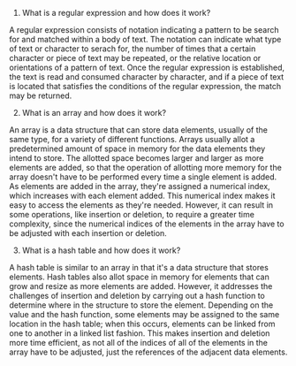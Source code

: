 1. What is a regular expression and how does it work?

A regular expression consists of notation indicating a pattern to be search for and matched within a body of text. The notation can indicate what type of text or character to serach for, the number of times that a certain character or piece of text may be repeated, or the relative location or orientations of a pattern of text. Once the regular expression is established, the text is read and consumed character by character, and if a piece of text is located that satisfies the conditions of the regular expression, the match may be returned.

2. What is an array and how does it work?

An array is a data structure that can store data elements, usually of the same type, for a variety of different functions. Arrays usually allot a predetermined amount of space in memory for the data elements they intend to store. The allotted space becomes larger and larger as more elements are added, so that the operation of allotting more memory for the array doesn't have to be performed every time a single element is added. As elements are added in the array, they're assigned a numerical index, which increases with each element added. This numerical index makes it easy to access the elements as they're needed. However, it can result in some operations, like insertion or deletion, to require a greater time complexity, since the numerical indices of the elements in the array have to be adjusted with each insertion or deletion.

3. What is a hash table and how does it work?

A hash table is similar to an array in that it's a data structure that stores elements. Hash tables also allot space in memory for elements that can grow and resize as more elements are added. However, it addresses the challenges of insertion and deletion by carrying out a hash function to determine where in the structure to store the element. Depending on the value and the hash function, some elements may be assigned to the same location in the hash table; when this occurs, elements can be linked from one to another in a linked list fashion. This makes insertion and deletion more time efficient, as not all of the indices of all of the elements in the array have to be adjusted, just the references of the adjacent data elements.